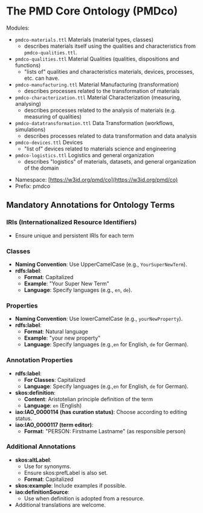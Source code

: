 # The PMD Core Ontology (PMDco) 

Modules:

 - ```pmdco-materials.ttl``` Materials (material types, classes)
 	- describes materials itself using the qualities and characteristics from ```pmdco-qualities.ttl```. 
 - ```pmdco-qualities.ttl``` Material Qualities (qualities, dispositions and functions)
 	- "lists of" qualities and characteristics materials, devices, processes, etc. can have.
 - ```pmdco-manufacturing.ttl``` Material Manufacturing (transformation)
 	- describes processes related to the transformation of materials
 - ```pmdco-characterization.ttl``` Material Characterization (measuring, analysing)
 	- describes processes related to the analysis of materials (e.g. measuring of qualities)	
 - ```pmdco-datatransformation.ttl``` Data Transformation (workflows, simulations)
 	- describes processes related to data transformation and data analysis
 - ```pmdco-devices.ttl``` Devices
   - "list of" devices related to materials science and engineering	
 - ```pmdco-logistics.ttl``` Logistics and general organization
   - describes "logistics" of materials, datasets, and general organization of the domain
 

* Namespace: [https://w3id.org/pmd/co](https://w3id.org/pmd/co)
* Prefix: pmdco


## Mandatory Annotations for Ontology Terms
### IRIs (Internationalized Resource Identifiers)
- Ensure unique and persistent IRIs for each term

### Classes
- **Naming Convention**: Use UpperCamelCase (e.g., `YourSuperNewTerm`).
- **rdfs:label**: 
  - **Format**: Capitalized
  - **Example**: "Your Super New Term"
  - **Language**: Specify languages (e.g., `en`, `de`).

### Properties
- **Naming Convention**: Use lowerCamelCase (e.g., `yourNewProperty`).
- **rdfs:label**: 
  - **Format**: Natural language
  - **Example**: "your new property"
  - **Language**: Specify languages (e.g.,`en` for English, `de` for German).

### Annotation Properties
- **rdfs:label**: 
  - **For Classes**: Capitalized
  - **Language**: Specify languages (e.g.,`en` for English, `de` for German).
- **skos:definition**: 
  - **Content**: Aristotelian principle definition of the term
  - **Language**: `en` (English)
- **iao:IAO_0000114 (has curation status)**: Choose according to editing status.
- **iao:IAO_0000117 (term editor)**: 
  - **Format**: "PERSON: Firstname Lastname" (as responsible person)

### Additional Annotations
- **skos:altLabel**: 
  - Use for synonyms.
  - Ensure skos:prefLabel is also set.
  - **Format**: Capitalized
- **skos:example**: Include examples if possible.
- **iao:definitionSource**: 
  - Use when definition is adopted from a resource.
- Additional translations are welcome.

